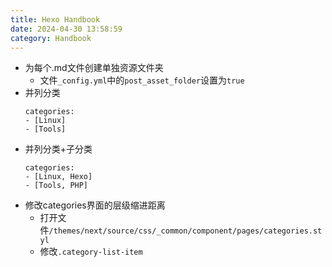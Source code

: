 ```yaml
---
title: Hexo Handbook
date: 2024-04-30 13:58:59
category: Handbook
---
```


- 为每个.md文件创建单独资源文件夹
    - 文件`_config.yml`中的`post_asset_folder`设置为`true`
- 并列分类
    ```
    categories:
    - [Linux]
    - [Tools]
    ```
- 并列分类+子分类
    ```
    categories:
    - [Linux, Hexo]
    - [Tools, PHP]
    ```
- 修改categories界面的层级缩进距离
    - 打开文件`/themes/next/source/css/_common/component/pages/categories.styl`
    - 修改`.category-list-item`
